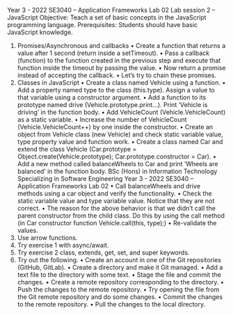 Year 3 - 2022
SE3040 – Application Frameworks
Lab 02
Lab session 2 – JavaScript
Objective: Teach a set of basic concepts in the JavaScript programming language.
Prerequisites: Students should have basic JavaScript knowledge.
1. Promises/Asynchronous and callbacks
   • Create a function that returns a value after 1 second (return inside a setTimeout).
   • Pass a callback (function) to the function created in the previous step and execute that
   function inside the timeout by passing the value.
   • Now return a promise instead of accepting the callback.
   • Let’s try to chain these promises.
2. Classes in JavaScript
   • Create a class named Vehicle using a function.
   • Add a property named type to the class (this.type). Assign a value to that variable
   using a
   constructor argument.
   • Add a function to its prototype named drive (Vehicle.prototype.print...). Print
   ‘Vehicle is
   driving’ in the function body.
   • Add VehicleCount (Vehicle.VehicleCount) as a static variable.
   • Increase the number of VehicleCount (Vehicle.VehicleCount++) by one inside the
   constructor.
   • Create an object from Vehicle class (new Vehicle) and check static variable value,
   type
   property value and function work.
   • Create a class named Car and extend the class Vehicle (Car.prototype =
   Object.create(Vehicle.prototype); Car.prototype.constructor = Car).
   • Add a new method called balanceWheels to Car and print ‘Wheels are balanced’ in
   the
   function body.
   BSc (Hons) in Information Technology
   Specializing in Software Engineering
   Year 3 - 2022
   SE3040 – Application Frameworks
   Lab 02
   • Call balanceWheels and drive methods using a car object and verify the
   functionality.
   • Check the static variable value and type variable value. Notice that they are not
   correct.
   • The reason for the above behavior is that we didn’t call the parent constructor from
   the
   child class. Do this by using the call method (in Car constructor function
   Vehicle.call(this,
   type);)
   • Re-validate the values.
3. Use arrow functions.
4. Try exercise 1 with async/await.
5. Try exercise 2 class, extends, get, set, and super keywords.
6. Try out the following.
   • Create an account in one of the Git repositories (GitHub, GitLab).
   • Create a directory and make it Git managed.
   • Add a text file to the directory with some text.
   • Stage the file and commit the changes.
   • Create a remote repository corresponding to the directory.
   • Push the changes to the remote repository.
   • Try opening the file from the Git remote repository and do some changes.
   • Commit the changes to the remote repository.
   • Pull the changes to the local directory.
